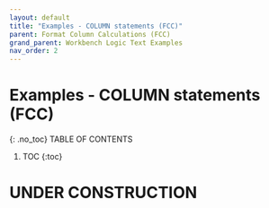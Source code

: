 ```yaml
---
layout: default
title: "Examples - COLUMN statements (FCC)"
parent: Format Column Calculations (FCC)
grand_parent: Workbench Logic Text Examples
nav_order: 2
---
```


# Examples - COLUMN statements (FCC)
{: .no_toc}
TABLE OF CONTENTS 
1. TOC
{:toc}  
 
# UNDER CONSTRUCTION
